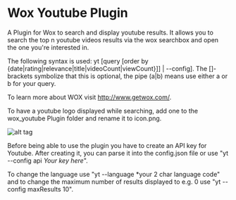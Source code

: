 # Wox Youtube Plugin
A Plugin for Wox to search and display youtube results. It allows you to search the top n youtube videos results via the wox searchbox and open the one you're interested in.

The following syntax is used:
yt [query [order by {date|rating|relevance|title|videoCount|viewCount}]] | --config].
The []-brackets symbolize that this is optional, the pipe (a|b) means use either a or b for your query.

To learn more about WOX visit http://www.getwox.com/.

To have a youtube logo displayed while searching, add one to the wox_youtube Plugin folder and rename it to icon.png.

![alt tag](https://raw.githubusercontent.com/username/projectname/branch/path/to/img.png)

Before being able to use the plugin you have to create an API key for Youtube. After creating it, you can parse it into the config.json file or use "yt --config api *Your key here*".

To change the language use "yt --language *your 2 char language code" and to change the maximum number of results displayed to e.g. 0 use "yt --config maxResults 10".
